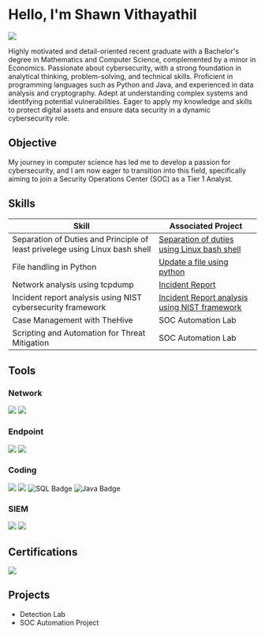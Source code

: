 # Hello, I'm Shawn Vithayathil
<a href="https://www.linkedin.com/in/shawn-vithayathil-41a817191/"><img src="https://img.shields.io/badge/-LinkedIn-0072b1?&style=for-the-badge&logo=linkedin&logoColor=white" /></a>


Highly motivated and detail-oriented recent graduate with a Bachelor's degree in Mathematics and Computer Science, complemented by a minor in Economics. Passionate about cybersecurity, with a strong foundation in analytical thinking, problem-solving, and technical skills. Proficient in programming languages such as Python and Java, and experienced in data analysis and cryptography. Adept at understanding complex systems and identifying potential vulnerabilities. Eager to apply my knowledge and skills to protect digital assets and ensure data security in a dynamic cybersecurity role.

## Objective

My journey in computer science has led me to develop a passion for cybersecurity, and I am now eager to transition into this field, specifically aiming to join a Security Operations Center (SOC) as a Tier 1 Analyst.

## Skills

| Skill                                         | Associated Project         |
|-----------------------------------------------|----------------------------|
| Separation of Duties and Principle of least privelege using Linux bash shell       | <a href="https://github.com/shawnjeejo2001/Project-1">Separation of duties using Linux bash shell</a>|
| File handling in Python | <a href="https://github.com/shawnjeejo2001/Project-2">Update a file using python</a>|
| Network analysis using tcpdump | <a href="https://github.com/shawnjeejo2001/Project-3">Incident Report</a>|
| Incident report analysis using NIST cybersecurity framework     |  <a href="https://github.com/shawnjeejo2001/Project-3">Incident Report analysis using NIST framework</a>|
| Case Management with TheHive                  | SOC Automation Lab|
| Scripting and Automation for Threat Mitigation | SOC Automation Lab|

## Tools

### Network
<div>
    <img src="https://img.shields.io/badge/-Wireshark-1679A7?&style=for-the-badge&logo=Wireshark&logoColor=white" />
    <img src="https://img.shields.io/badge/-Suricata-EF3B2D?&style=for-the-badge&logo=Suricata&logoColor=white" />
</div>

### Endpoint
<div>
    <img src="https://img.shields.io/badge/-Microsoft_Defender_for_Endpoint-00A4EF?&style=for-the-badge&logo=Microsoft&logoColor=white" />
    <img src="https://img.shields.io/badge/-Velociraptor-4B275F?&style=for-the-badge&logo=Velociraptor&logoColor=white" />
</div>

### Coding
<div>
    <img src="https://img.shields.io/badge/-C%2B%2B-00599C?style=for-the-badge&logo=cplusplus&logoColor=white" />
    <img src="https://img.shields.io/badge/-Python-306998?style=for-the-badge&logo=python&logoColor=white" />
    <img src="https://img.shields.io/badge/-SQL-003B57?style=for-the-badge&logo=sqlite&logoColor=white" alt="SQL Badge"" />
    <img src="https://img.shields.io/badge/-Java-007396?style=for-the-badge&logo=java&logoColor=white" alt="Java Badge" />

</div>

### SIEM
<div>
    <img src="https://img.shields.io/badge/-Chronicle-4285F4?&style=for-the-badge&logo=Google&logoColor=white" />
    <img src="https://img.shields.io/badge/-Splunk-000000?&style=for-the-badge&logo=Splunk&logoColor=white" />
</div>

## Certifications
<div>
<img src="https://img.shields.io/badge/-Google%20Cybersecurity%20Certificate-4285F4?style=for-the-badge&logo=Google&logoColor=white" />



## Projects
- Detection Lab
- SOC Automation Project
